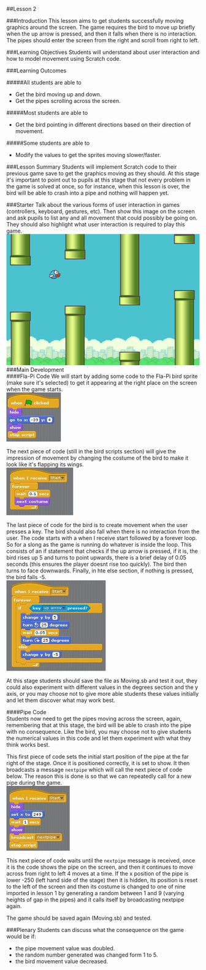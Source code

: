 ##Lesson 2

###Introduction
This lesson aims to get students successfully moving graphics around the screen. The game requires the bird to move up briefly when the up arrow is pressed, and then it falls when there is no interaction. The pipes should enter the screen from the right and scroll from right to left.

###Learning Objectives
Students will understand about user interaction and how to model movement using Scratch code.

###Learning Outcomes

#####All students are able to
* Get the bird moving up and down.
* Get the pipes scrolling across the screen.

#####Most students are able to
* Get the bird pointing in different directions based on their direction of movement.

#####Some students are able to
* Modify the values to get the sprites moving slower/faster.

###Lesson Summary
Students will implement Scratch code to their previous game save to get the graphics moving as they should. At this stage it's important to point out to pupils at this stage that not every problem in the game is solved at once, so for instance, when this lesson is over, the bird will be able to crash into a pipe and nothing will happen yet.

###Starter
Talk about the various forms of user interaction in games (controllers, keyboard, gestures, etc). Then show this image on the screen and ask pupils to list any and all movement that could possibly be going on. They should also highlight what user interaction is required to play this game.
![Starter Image](https://github.com/AllenHeard/Fla-Pi-Bird/blob/master/Screenshots/Lesson%202%20starter%20image.jpg?raw=true)
###Main Development  
####Fla-Pi Code
We will start by adding some code to the Fla-Pi bird sprite (make sure it's selected) to get it appearing at the right place on the screen when the game starts.  
![Bird Start Position](https://github.com/AllenHeard/Fla-Pi-Bird/blob/master/Code%20Blocks%20by%20Lesson/2%20Moving%20Sprites/2.3%20Bird%20Code.jpg?raw=true)  
  
The next piece of code (still in the bird scripts section) will give the impression of movement by changing the costume of the bird to make it look like it's flapping its wings.  
![Bird Costume](https://github.com/AllenHeard/Fla-Pi-Bird/blob/master/Code%20Blocks%20by%20Lesson/2%20Moving%20Sprites/2.2%20Bird%20Code.jpg?raw=true)  
  
The last piece of code for the bird is to create movement when the user presses a key. The bird should also fall when there is no interaction from the user. The code starts with a when I receive start followed by a forever loop. So for a slong as the game is running do whatever is inside the loop. This consists of an if statement that checks if the up arrow is pressed, if it is, the bird rises up 5 and turns to point upwards, there is a brief delay of 0.05 seconds (this ensures the player doesnt rise too quickly). The bird then turns to face downwards. Finally, in hte else section, if nothing is pressed, the bird falls -5.  
![Bird Moving Code](https://github.com/AllenHeard/Fla-Pi-Bird/blob/master/Code%20Blocks%20by%20Lesson/2%20Moving%20Sprites/2.1%20Bird%20Code.jpg?raw=true)  
  
At this stage students should save the file as Moving.sb and test it out, they could also experiment with different values in the degrees section and the y axis, or you may choose not to give more able students these values initially and let them discover what may work best.  
  
####Pipe Code  
Students now need to get the pipes moving across the screen, again, remembering that at this stage, the bird will be able to crash into the pipe with no consequence. Like the bird, you may choose not to give students the numerical values in this code and let them experiment with what they think works best.  
  
This first piece of code sets the initial start position of the pipe at the far right of the stage. Once it is positioned correctly, it is set to show. It then broadcasts a message ```nextpipe``` which will call the next piece of code below. The reason this is done is so that we can repeatedly call for a new pipe during the game.  
![Pipe Position](https://github.com/AllenHeard/Fla-Pi-Bird/blob/master/Code%20Blocks%20by%20Lesson/2%20Moving%20Sprites/2.4%20Pipe%20Code.jpg?raw=true)  
  
This next piece of code waits until the ```nextpipe``` message is received, once it is the code shows the pipe on the screen, and then it continues to move across from right to left 4 moves at a time. If the x position of the pipe is lower -250 (left hand side of the stage) then it is hidden, its position is reset to the left of the screen and then its costume is changed to one of nine imported in lesson 1 by generating a random between 1 and 9 (varying heights of gap in the pipes) and it calls itself by broadcasting nextpipe again.  
  
The game should be saved again (Moving.sb) and tested.  
  
###Plenary
Students can discuss what the consequence on the game would be if:  
* the pipe movement value was doubled.  
* the random number generated was changed form 1 to 5.
* the bird movement value decreased.

